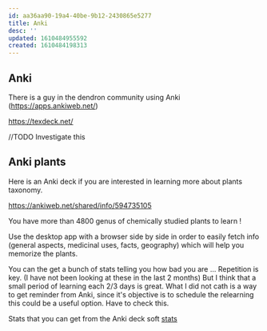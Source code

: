 ```yaml
---
id: aa36aa90-19a4-40be-9b12-2430865e5277
title: Anki
desc: ''
updated: 1610484955592
created: 1610484198313
---
```


## Anki

There is a guy in the dendron community using Anki (https://apps.ankiweb.net/)

https://texdeck.net/

//TODO Investigate this 


## Anki plants

Here is an Anki deck if you are interested in learning more about plants taxonomy.

https://ankiweb.net/shared/info/594735105

You have more than 4800 genus of chemically studied plants to learn !

Use the desktop app with a browser side by side in order to easily fetch info (general aspects, medicinal uses, facts, geography) which will help you memorize the plants.

You can the get a bunch of stats telling you how bad you are ... Repetition is key. (I have not been looking at these in the last 2 months)
But I think that a small period of learning each 2/3 days is great. What I did not cath is a way to get reminder from Anki, since it's objective is to schedule the relearning this could be a useful option. Have to check this.

Stats that you can get from the Anki deck soft 
[stats]('assets/anki-stats-2021-01-12@21-47-51.pdf')